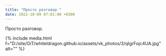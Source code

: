 ```yaml
---
title: "Просто разговор."
date: 2022-10-09 07:01:00 +0300
---
```


Просто разговор.

{% include media.html f="D:/site/GiT/whiteldragon.github.io/assets/vk_photos/3/qIgrFojc4UA.jpg" alt="" %}
